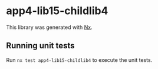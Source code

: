 # app4-lib15-childlib4

This library was generated with [Nx](https://nx.dev).

## Running unit tests

Run `nx test app4-lib15-childlib4` to execute the unit tests.
